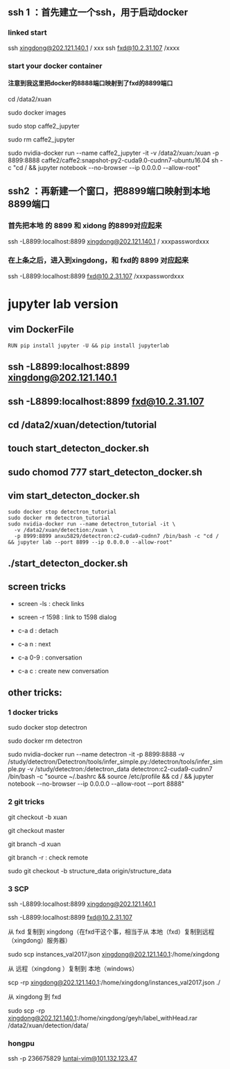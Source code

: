 
## ssh 1 ：首先建立一个ssh，用于启动docker
### linked start

  ssh xingdong@202.121.140.1 / xxx
  ssh fxd@10.2.31.107 /xxxx

### start your docker container
  #### 注意到我这里把docker的8888端口映射到了fxd的8899端口
  cd /data2/xuan
  
  sudo docker images
  
  sudo stop caffe2_jupyter
  
  sudo rm caffe2_jupyter
  
  sudo nvidia-docker run --name caffe2_jupyter -it -v /data2/xuan:/xuan -p 8899:8888 caffe2/caffe2:snapshot-py2-cuda9.0-cudnn7-ubuntu16.04 sh  -c "cd / && jupyter notebook --no-browser --ip 0.0.0.0 --allow-root"


## ssh2  ：再新建一个窗口，把8899端口映射到本地8899端口

  ### 首先把本地 的 8899 和 xidong 的8899对应起来
  ssh -L8899:localhost:8899 xingdong@202.121.140.1 / xxxpasswordxxx
  ### 在上条之后，进入到xingdong，和 fxd的 8899 对应起来
  ssh -L8899:localhost:8899 fxd@10.2.31.107  /xxxpasswordxxx


# jupyter lab version

## vim DockerFile
```
RUN pip install jupyter -U && pip install jupyterlab

```

## ssh -L8899:localhost:8899 xingdong@202.121.140.1
## ssh -L8899:localhost:8899 fxd@10.2.31.107
## cd /data2/xuan/detection/tutorial
## touch start_detecton_docker.sh
## sudo chomod 777 start_detecton_docker.sh
## vim start_detecton_docker.sh
  ```
  sudo docker stop detectron_tutorial
  sudo docker rm detectron_tutorial
  sudo nvidia-docker run --name detectron_tutorial -it \
    -v /data2/xuan/detection:/xuan \
    -p 8999:8899 anxu5829/detectron:c2-cuda9-cudnn7 /bin/bash -c "cd / && jupyter lab --port 8899 --ip 0.0.0.0 --allow-root"
 
  ```
## ./start_detecton_docker.sh


## screen tricks

- screen -ls  : check links

- screen -r 1598 : link to 1598 dialog

- c-a d : detach

- c-a n : next

- c-a 0-9 : conversation

- c-a c : create new conversation






## other tricks:

### 1 docker tricks

  sudo docker stop detectron
  
  sudo docker rm detectron
  
  sudo nvidia-docker run  --name detectron -it -p 8899:8888 -v /study/detectron/Detectron/tools/infer_simple.py:/detectron/tools/infer_simple.py   -v /study/detectron:/detectron_data  detectron:c2-cuda9-cudnn7   /bin/bash   -c "source ~/.bashrc && source /etc/profile && cd / && jupyter notebook --no-browser --ip 0.0.0.0 --allow-root --port 8888"



### 2 git tricks 
  
  git checkout -b xuan
  
  git checkout master
  
  git branch -d xuan


  git branch -r : check remote 
  
  sudo git checkout -b structure_data origin/structure_data


### 3 SCP

ssh -L8899:localhost:8899 xingdong@202.121.140.1

ssh -L8899:localhost:8899 fxd@10.2.31.107

从 fxd 复制到 xingdong（在fxd干这个事，相当于从 本地（fxd）复制到远程（xingdong）服务器）

sudo scp instances_val2017.json xingdong@202.121.140.1:/home/xingdong

从 远程（xingdong ）复制到 本地（windows）

scp  -rp  xingdong@202.121.140.1:/home/xingdong/instances_val2017.json  ./

从 xingdong 到 fxd

sudo scp -rp xingdong@202.121.140.1:/home/xingdong/geyh/label_withHead.rar /data2/xuan/detection/data/



### hongpu
 ssh -p 236675829 luntai-vim@101.132.123.47

